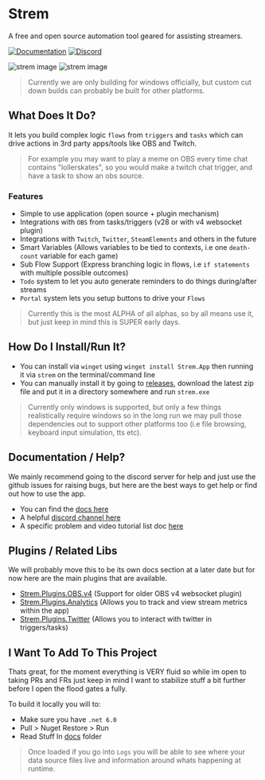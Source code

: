 # Strem
A free and open source automation tool geared for assisting streamers.

[![Documentation][gitbook-image]][gitbook-url] [![Discord][discord-image]][discord-invite-url]

![strem image](docs/images/strem-v0.5.x.png)
![strem image](docs/images/portals.png)

> Currently we are only building for windows officially, but custom cut down builds can probably be built for other platforms.

## What Does It Do?

It lets you build complex logic `flows` from `triggers` and `tasks` which can drive actions in 3rd party apps/tools like OBS and Twitch.

> For example you may want to play a meme on OBS every time chat contains "lollerskates", so you would make a twitch chat trigger, and have a task to show an obs source.

### Features
- Simple to use application (open source + plugin mechanism)
- Integrations with `OBS` from tasks/triggers (v28 or with v4 websocket plugin)
- Integrations with `Twitch`, `Twitter`, `SteamElements` and others in the future
- Smart Variables (Allows variables to be tied to contexts, i.e one `death-count` variable for each game)
- Sub Flow Support (Express branching logic in flows, i.e `if statements` with multiple possible outcomes)
- `Todo` system to let you auto generate reminders to do things during/after streams
- `Portal` system lets you setup buttons to drive your `Flows`

> Currently this is the most ALPHA of all alphas, so by all means use it, but just keep in mind this is SUPER early days.

## How Do I Install/Run It?

- You can install via `winget` using `winget install Strem.App` then running it via `strem` on the terminal/command line
- You can manually install it by going to [releases](https://github.com/strem-app/strem/releases/latest), download the latest zip file and put it in a directory somewhere and run `strem.exe`

> Currently only windows is supported, but only a few things realistically require windows so in the long run we may pull those dependencies out to support other platforms too (i.e file browsing, keyboard input simulation, tts etc).

## Documentation / Help?

We mainly recommend going to the discord server for help and just use the github issues for raising bugs, but here are the best ways to get help or find out how to use the app.

- You can find the [docs here](./docs) 
- A helpful [discord channel here](https://discord.gg/H5xKhDeUCk)
- A specific problem and video tutorial list doc [here](./docs/introduction/additional-information.md)

## Plugins / Related Libs

We will probably move this to be its own docs section at a later date but for now here are the main plugins that are available.

- [Strem.Plugins.OBS.v4](https://github.com/strem-app/Strem.Plugins.OBS.v4) (Support for older OBS v4 websocket plugin)
- [Strem.Plugins.Analytics](https://github.com/strem-app/Strem.Plugins.Analytics) (Allows you to track and view stream metrics within the app)
- [Strem.Plugins.Twitter](https://github.com/strem-app/Strem.Plugins.Twitter) (Allows you to interact with twitter in triggers/tasks)

## I Want To Add To This Project
Thats great, for the moment everything is VERY fluid so while im open to taking PRs and FRs just keep in mind I want to stabilize stuff a bit further before I open the flood gates a fully.

To build it locally you will to:

- Make sure you have `.net 6.0`
- Pull > Nuget Restore > Run
- Read Stuff In [docs](./docs) folder

> Once loaded if you go into `Logs` you will be able to see where your data source files live and information around whats happening at runtime.


[gitbook-image]: https://img.shields.io/static/v1.svg?label=Documentation&message=Read%20Now&color=Green&style=flat
[gitbook-url]: https://strem.gitbook.io/strem-app/
[discord-image]: https://img.shields.io/discord/1029317879461580800.svg
[discord-invite-url]: https://discord.gg/H5xKhDeUCk
